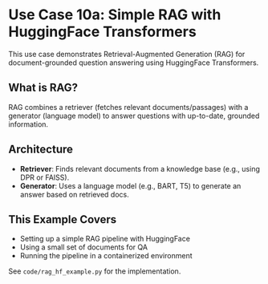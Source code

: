 # Use Case 10a: Simple RAG with HuggingFace Transformers

This use case demonstrates Retrieval-Augmented Generation (RAG) for document-grounded question answering using HuggingFace Transformers.

## What is RAG?
RAG combines a retriever (fetches relevant documents/passages) with a generator (language model) to answer questions with up-to-date, grounded information.

## Architecture
- **Retriever**: Finds relevant documents from a knowledge base (e.g., using DPR or FAISS).
- **Generator**: Uses a language model (e.g., BART, T5) to generate an answer based on retrieved docs.

## This Example Covers
- Setting up a simple RAG pipeline with HuggingFace
- Using a small set of documents for QA
- Running the pipeline in a containerized environment

See `code/rag_hf_example.py` for the implementation. 